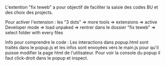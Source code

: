 L'extention "fix teweb" a pour objectif de faciliter la saisie des codes BU et des choix des projects.

Pour activer l'extension :
les "3 dots" => more tools => extensions => active Developer mode => load unpaked => rentrer dans le dossier "fix teweb" => select folder with every files

Info pour comprendre le code :
Les interactions dans popup.html sont traités dans le popup.js et les infos sont envoyées vers le main.js pour qu'il puisse modifier la page html de l'utilisateur.
Pour voir la console du popup il faut click-droit dans le popup et inspect.
